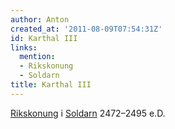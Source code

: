 ```yaml
---
author: Anton
created_at: '2011-08-09T07:54:31Z'
id: Karthal III
links:
  mention:
  - Rikskonung
  - Soldarn
title: Karthal III
---
```


[Rikskonung] i [Soldarn] 2472–2495 e.D.

  [Rikskonung]: Rikskonung
  [Soldarn]: Soldarn

